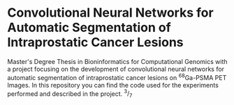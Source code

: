 # Convolutional Neural Networks for Automatic Segmentation of Intraprostatic Cancer Lesions 

Master's Degree Thesis in Bioninformatics for Computational Genomics with a project focusing on the development of convolutional neural networks for automatic segmentation of intraprostatic cancer lesions on $^68$Ga-PSMA PET Images. In this repository you can find the code used for the experiments performed and described in the project. $^3/_7$
